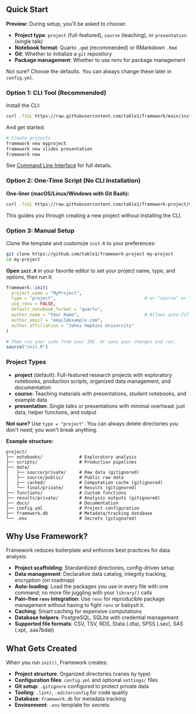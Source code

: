 ## Quick Start

**Preview:** During setup, you'll be asked to choose:
- **Project type**: `project` (full-featured), `course` (teaching), or `presentation` (single talk)
- **Notebook format**: Quarto `.qmd` (recommended) or RMarkdown `.Rmd`
- **Git**: Whether to initialize a `git` repository
- **Package management**: Whether to use renv for package management

Not sure? Choose the defaults. You can always change these later in `config.yml`.

### Option 1: CLI Tool (Recommended)

Install the CLI:

```bash
curl -fsSL https://raw.githubusercontent.com/table1/framework/main/inst/bin/install-cli.sh | bash
```

And get started:

```bash
# Create projects
framework new myproject
framework new slides presentation
framework new
```

See [Command Line Interface](#command-line-interface) for full details.

### Option 2: One-Time Script (No CLI Installation)

**One-liner (macOS/Linux/Windows with Git Bash):**
```bash
curl -fsSL https://raw.githubusercontent.com/table1/framework-project/main/new-project.sh | bash
```

This guides you through creating a new project without installing the CLI.

### Option 3: Manual Setup

Clone the template and customize `init.R` to your preferences:

```bash
git clone https://github.com/table1/framework-project my-project
cd my-project
```

**Open `init.R`** in your favorite editor to set your project name, type, and options, then run it:

```r
framework::init(
  project_name = "MyProject",
  type = "project",                                  # or "course" or "presentation"
  use_renv = FALSE,
  default_notebook_format = "quarto",
  author_name = "Your Name",                         # Allows auto-filling Notebook author (optional)
  author_email = "email@example.com", 
  author_affiliation = "Johns Hopkins University"  
)

# Then run your code from your IDE. Or save your changes and run:
source("init.R")
```

### Project Types

- **project** (default): Full-featured research projects with exploratory notebooks, production scripts, organized data management, and documentation
- **course**: Teaching materials with presentations, student notebooks, and example data
- **presentation**: Single talks or presentations with minimal overhead: just data, helper functions, and output

**Not sure?** Use `type = "project"`. You can always delete directories you don't need; you won't break anything.

**Example structure:**

```
project/
├── notebooks/              # Exploratory analysis
├── scripts/                # Production pipelines
├── data/
│   ├── source/private/     # Raw data (gitignored)
│   ├── source/public/      # Public raw data
│   ├── cached/             # Computation cache (gitignored)
│   └── final/private/      # Results (gitignored)
├── functions/              # Custom functions
├── results/private/        # Analysis outputs (gitignored)
├── docs/                   # Documentation
├── config.yml              # Project configuration
├── framework.db            # Metadata/tracking database
└── .env                    # Secrets (gitignored)
```

## Why Use Framework?

Framework reduces boilerplate and enforces best practices for data analysis:

- **Project scaffolding**: Standardized directories, config-driven setup
- **Data management**: Declarative data catalog, integrity tracking, encryption (on roadmap)
- **Auto-loading**: Load the packages you use in every file with one command; no more file juggling with your `library()` calls
- **Pain-free `renv` integration**: Use `renv` for reproducible package management without having to fight `renv` or babysit it.
- **Caching**: Smart caching for expensive computations
- **Database helpers**: PostgreSQL, SQLite with credential management
- **Supported file formats**: CSV, TSV, RDS, Stata (.dta), SPSS (.sav), SAS (.xpt, .sas7bdat)

## What Gets Created

When you run `init()`, Framework creates:

- **Project structure**: Organized directories (varies by type)
- **Configuration files**: `config.yml` and optional `settings/` files
- **Git setup**: `.gitignore` configured to protect private data
- **Tooling**: `.lintr`, `.editorconfig` for code quality
- **Database**: `framework.db` for metadata tracking
- **Environment**: `.env` template for secrets
